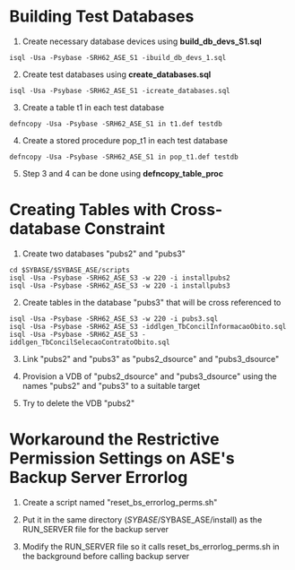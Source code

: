 # Building Test Databases

1. Create necessary database devices using **build_db_devs_S1.sql**
```
isql -Usa -Psybase -SRH62_ASE_S1 -ibuild_db_devs_1.sql
```
2. Create test databases using **create_databases.sql**
```
isql -Usa -Psybase -SRH62_ASE_S1 -icreate_databases.sql
```
3. Create a table t1 in each test database
```
defncopy -Usa -Psybase -SRH62_ASE_S1 in t1.def testdb
```
4. Create a stored procedure pop_t1 in each test database
```
defncopy -Usa -Psybase -SRH62_ASE_S1 in pop_t1.def testdb
```
5. Step 3 and 4 can be done using **defncopy_table_proc**

# Creating Tables with Cross-database Constraint

1. Create two databases "pubs2" and "pubs3"
```
cd $SYBASE/$SYBASE_ASE/scripts
isql -Usa -Psybase -SRH62_ASE_S3 -w 220 -i installpubs2
isql -Usa -Psybase -SRH62_ASE_S3 -w 220 -i installpubs3
```
2. Create tables in the database "pubs3" that will be cross referenced to
```
isql -Usa -Psybase -SRH62_ASE_S3 -w 220 -i pubs3.sql
isql -Usa -Psybase -SRH62_ASE_S3 -iddlgen_TbConcilInformacaoObito.sql
isql -Usa -Psybase -SRH62_ASE_S3 -iddlgen_TbConcilSelecaoContratoObito.sql
```
3. Link "pubs2" and "pubs3" as "pubs2_dsource" and "pubs3_dsource"

4. Provision a VDB of "pubs2_dsource" and "pubs3_dsource" using the names "pubs2" and "pubs3" to a suitable target

5. Try to delete the VDB "pubs2"

# Workaround the Restrictive Permission Settings on ASE's Backup Server Errorlog

1. Create a script named "reset_bs_errorlog_perms.sh"

2. Put it in the same directory ($SYBASE/$SYBASE_ASE/install) as the RUN_SERVER file for the backup server

3. Modify the RUN_SERVER file so it calls reset_bs_errorlog_perms.sh in the background before calling backup server

